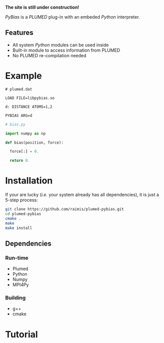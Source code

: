 
**The site is still under construction!**

*PyBias* is a *PLUMED* plug-in with an embeded *Python* interpreter.

## Features

- All system *Python* modules can be used inside
- Built-in module to access information from PLUMED
- No PLUMED re-compilation needed

# Example

```
# plumed.dat

LOAD FILE=libpybias.so

d: DISTANCE ATOMS=1,2

PYBIAS ARG=d
```

```python
# bias.py

import numpy as np

def bias(position, force):

  force[:] = 0.

  return 0.
```

# Installation

If your are lucky (*i.e.* your system already has all dependencies), it is just
a 5-step process:
```bash
git clone https://github.com/raimis/plumed-pybias.git
cd plumed-pybias
cmake .
make
make install
```

## Dependencies

### Run-time
- Plumed
- Python
- Numpy
- MPI4Py

### Building
- g++
- cmake

# Tutorial



